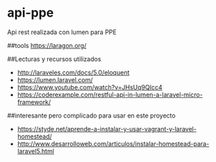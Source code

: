 # api-ppe
Api rest realizada con lumen para PPE

##tools
https://laragon.org/

##Lecturas y recursos utilizados
 - http://laraveles.com/docs/5.0/eloquent
 - https://lumen.laravel.com/
 - https://www.youtube.com/watch?v=JHsUq9QIcc4
 - https://coderexample.com/restful-api-in-lumen-a-laravel-micro-framework/

##interesante pero complicado para usar en este proyecto
 - https://styde.net/aprende-a-instalar-y-usar-vagrant-y-laravel-homestead/
 - http://www.desarrolloweb.com/articulos/instalar-homestead-para-laravel5.html
